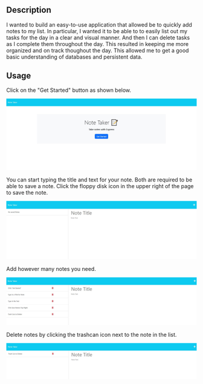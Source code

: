 # <Note-Taker>

## Description

I wanted to build an easy-to-use application that allowed be to quickly add notes to my list. In particular, I wanted it to be able to to easily list out my 
tasks for the day in a clear and visual manner. And then I can delete tasks as I complete them throughout the day. This resulted in keeping me more organized and on track thoughout the day. This allowed me to get a good basic understanding of databases and persistent data.

## Usage

Click on the "Get Started" button as shown below.

![screenshot 1](/public/assets/images/notes1.JPG)

You can start typing the title and text for your note. Both are required to be able to save a note.
Click the floppy disk icon in the upper right of the page to save the note.

![screenshot 2](/public/assets/images/notes2.JPG)

Add however many notes you need.

![screenshot 3](/public/assets/images/notes3.JPG)

Delete notes by clicking the trashcan icon next to the note in the list.

![screenshot 4](/public/assets/images/notes4.JPG)

